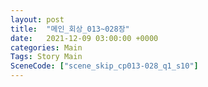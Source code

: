 ```yaml
---
layout: post
title:  "메인_회상_013~028장"
date:   2021-12-09 03:00:00 +0000
categories: Main
Tags: Story Main
SceneCode: ["scene_skip_cp013-028_q1_s10"]
---
```

